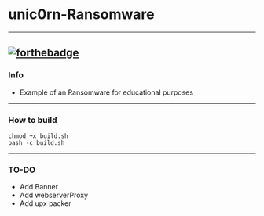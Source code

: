 # unic0rn-Ransomware
---
 [![forthebadge](https://forthebadge.com/images/badges/made-with-crayons.svg)](https://forthebadge.com)
---
### Info
- Example of an Ransomware for educational purposes
---
### How to build
    chmod +x build.sh
    bash -c build.sh
---
### TO-DO
- Add Banner
- Add webserverProxy
- Add upx packer
